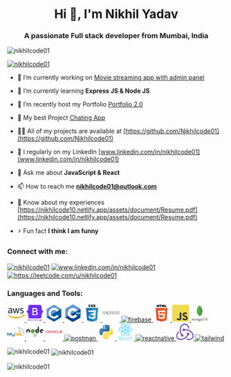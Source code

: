 <h1 align="center">Hi 👋, I'm Nikhil Yadav</h1>
<h3 align="center">A passionate Full stack developer from Mumbai, India</h3>

<p align="left"> <img src="https://komarev.com/ghpvc/?username=nikhilcode01&label=Profile%20views&color=0e75b6&style=flat" alt="nikhilcode01" /> </p>

<p align="left"> <a href="https://twitter.com/nikhilcode01" target="blank"><img src="https://img.shields.io/twitter/follow/nikhilcode01?logo=twitter&style=for-the-badge" alt="nikhilcode01" /></a> </p>

- 🔭 I’m currently working on [Movie streaming app with admin panel](https://github.com/Nikhilcode01/Movie-streaming-app)

- 🌱 I’m currently learning **Express JS & Node JS**

- 💼 I’m recently host my Portfolio [Portfolio 2.0](www.linkedin.com/in/nikhilcode01https://nikhilcode10.netlify.app)

- 🤝 My best Project [Chating App](https://github.com/Nikhilcode01/Chating-App)

- 👨‍💻 All of my projects are available at [https://github.com/Nikhilcode01](https://github.com/Nikhilcode01)

- 📝 I regularly on my LinkedIn [www.linkedin.com/in/nikhilcode01](www.linkedin.com/in/nikhilcode01)

- 💬 Ask me about **JavaScript & React**

- 📫 How to reach me **nikhilcode01@outlook.com**

- 📄 Know about my experiences [https://nikhilcode10.netlify.app/assets/document/Resume.pdf](https://nikhilcode10.netlify.app/assets/document/Resume.pdf)

- ⚡ Fun fact **I think I am funny**

<h3 align="left">Connect with me:</h3>
<p align="left">
<a href="https://twitter.com/nikhilcode01" target="blank"><img align="center" src="https://raw.githubusercontent.com/rahuldkjain/github-profile-readme-generator/master/src/images/icons/Social/twitter.svg" alt="nikhilcode01" height="30" width="40" /></a>
<a href="https://linkedin.com/in/www.linkedin.com/in/nikhilcode01" target="blank"><img align="center" src="https://raw.githubusercontent.com/rahuldkjain/github-profile-readme-generator/master/src/images/icons/Social/linked-in-alt.svg" alt="www.linkedin.com/in/nikhilcode01" height="30" width="40" /></a>
<a href="https://www.leetcode.com/https://leetcode.com/u/nikhilcode01" target="blank"><img align="center" src="https://raw.githubusercontent.com/rahuldkjain/github-profile-readme-generator/master/src/images/icons/Social/leet-code.svg" alt="https://leetcode.com/u/nikhilcode01" height="30" width="40" /></a>
</p>

<h3 align="left">Languages and Tools:</h3>
<p align="left"> <a href="https://aws.amazon.com" target="_blank" rel="noreferrer"> <img src="https://raw.githubusercontent.com/devicons/devicon/master/icons/amazonwebservices/amazonwebservices-original-wordmark.svg" alt="aws" width="40" height="40"/> </a> <a href="https://getbootstrap.com" target="_blank" rel="noreferrer"> <img src="https://raw.githubusercontent.com/devicons/devicon/master/icons/bootstrap/bootstrap-plain-wordmark.svg" alt="bootstrap" width="40" height="40"/> </a> <a href="https://www.cprogramming.com/" target="_blank" rel="noreferrer"> <img src="https://raw.githubusercontent.com/devicons/devicon/master/icons/c/c-original.svg" alt="c" width="40" height="40"/> </a> <a href="https://www.w3schools.com/cpp/" target="_blank" rel="noreferrer"> <img src="https://raw.githubusercontent.com/devicons/devicon/master/icons/cplusplus/cplusplus-original.svg" alt="cplusplus" width="40" height="40"/> </a> <a href="https://www.w3schools.com/css/" target="_blank" rel="noreferrer"> <img src="https://raw.githubusercontent.com/devicons/devicon/master/icons/css3/css3-original-wordmark.svg" alt="css3" width="40" height="40"/> </a> <a href="https://expressjs.com" target="_blank" rel="noreferrer"> <img src="https://raw.githubusercontent.com/devicons/devicon/master/icons/express/express-original-wordmark.svg" alt="express" width="40" height="40"/> </a> <a href="https://firebase.google.com/" target="_blank" rel="noreferrer"> <img src="https://www.vectorlogo.zone/logos/firebase/firebase-icon.svg" alt="firebase" width="40" height="40"/> </a> <a href="https://www.w3.org/html/" target="_blank" rel="noreferrer"> <img src="https://raw.githubusercontent.com/devicons/devicon/master/icons/html5/html5-original-wordmark.svg" alt="html5" width="40" height="40"/> </a> <a href="https://developer.mozilla.org/en-US/docs/Web/JavaScript" target="_blank" rel="noreferrer"> <img src="https://raw.githubusercontent.com/devicons/devicon/master/icons/javascript/javascript-original.svg" alt="javascript" width="40" height="40"/> </a> <a href="https://www.mongodb.com/" target="_blank" rel="noreferrer"> <img src="https://raw.githubusercontent.com/devicons/devicon/master/icons/mongodb/mongodb-original-wordmark.svg" alt="mongodb" width="40" height="40"/> </a> <a href="https://www.mysql.com/" target="_blank" rel="noreferrer"> <img src="https://raw.githubusercontent.com/devicons/devicon/master/icons/mysql/mysql-original-wordmark.svg" alt="mysql" width="40" height="40"/> </a> <a href="https://nodejs.org" target="_blank" rel="noreferrer"> <img src="https://raw.githubusercontent.com/devicons/devicon/master/icons/nodejs/nodejs-original-wordmark.svg" alt="nodejs" width="40" height="40"/> </a> <a href="https://www.oracle.com/" target="_blank" rel="noreferrer"> <img src="https://raw.githubusercontent.com/devicons/devicon/master/icons/oracle/oracle-original.svg" alt="oracle" width="40" height="40"/> </a> <a href="https://postman.com" target="_blank" rel="noreferrer"> <img src="https://www.vectorlogo.zone/logos/getpostman/getpostman-icon.svg" alt="postman" width="40" height="40"/> </a> <a href="https://www.python.org" target="_blank" rel="noreferrer"> <img src="https://raw.githubusercontent.com/devicons/devicon/master/icons/python/python-original.svg" alt="python" width="40" height="40"/> </a> <a href="https://reactjs.org/" target="_blank" rel="noreferrer"> <img src="https://raw.githubusercontent.com/devicons/devicon/master/icons/react/react-original-wordmark.svg" alt="react" width="40" height="40"/> </a> <a href="https://reactnative.dev/" target="_blank" rel="noreferrer"> <img src="https://reactnative.dev/img/header_logo.svg" alt="reactnative" width="40" height="40"/> </a> <a href="https://redux.js.org" target="_blank" rel="noreferrer"> <img src="https://raw.githubusercontent.com/devicons/devicon/master/icons/redux/redux-original.svg" alt="redux" width="40" height="40"/> </a> <a href="https://tailwindcss.com/" target="_blank" rel="noreferrer"> <img src="https://www.vectorlogo.zone/logos/tailwindcss/tailwindcss-icon.svg" alt="tailwind" width="40" height="40"/> </a> </p>

<p><img align="left" src="https://github-readme-stats.vercel.app/api/top-langs?username=nikhilcode01&show_icons=true&locale=en&layout=compact" alt="nikhilcode01" /></p>

<p>&nbsp;<img align="center" src="https://github-readme-stats.vercel.app/api?username=nikhilcode01&show_icons=true&locale=en" alt="nikhilcode01" /></p>

<p><img align="center" src="https://github-readme-streak-stats.herokuapp.com/?user=nikhilcode01&" alt="nikhilcode01" /></p>
